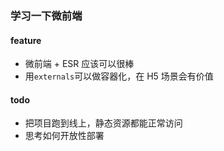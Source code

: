 ### 学习一下微前端

#### feature
- 微前端 + ESR 应该可以很棒
- 用`externals`可以做容器化，在 H5 场景会有价值

#### todo
- 把项目跑到线上，静态资源都能正常访问
- 思考如何开放性部署
